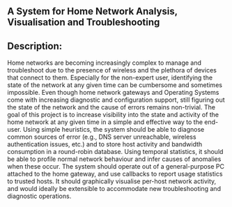 A System for Home Network Analysis, Visualisation and Troubleshooting
---------------------------------------------------------------------

Description:
------------
Home networks are becoming increasingly complex to manage and troubleshoot due to the presence of wireless and 
the plethora of devices that connect to them. Especially for the non-expert user, identifying the state of the
network at any given time can be cumbersome and sometimes impossible. Even though home network gateways and 
Operating Systems come with increasing diagnostic and configuration support, still figuring out the state of the
network and the cause of errors remains non-trivial. The goal of this project is to increase visibility
into the state and activity of the home network at any given time in a simple and effective way to the end-user.
Using simple heuristics, the system should be able to diagnose common sources of error (e.g., DNS server 
unreachable, wireless authentication issues, etc.) and to store host activity and bandwidth consumption in a 
round-robin database. Using temporal statistics, it should be able to profile normal network behaviour and infer
causes of anomalies when these occur. The system should operate out of a general-purpose PC attached to
the home gateway, and use callbacks to report usage statistics to trusted hosts. It should graphically visualise
per-host network activity, and would ideally be extensible to accommodate new troubleshooting and diagnostic 
operations.
